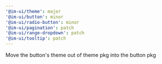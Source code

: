 ```yaml
---
'@im-ui/theme': major
'@im-ui/button': minor
'@im-ui/radio-button': minor
'@im-ui/pagination': patch
'@im-ui/range-dropdown': patch
'@im-ui/tooltip': patch
---
```


Move the button's theme out of theme pkg into the button pkg
